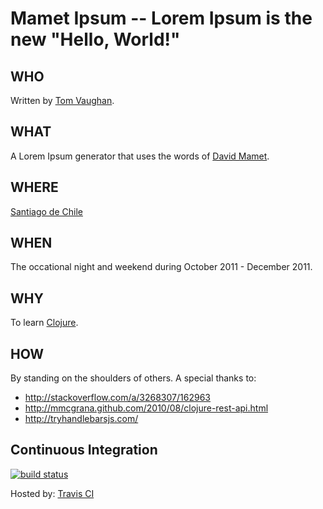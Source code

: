 Mamet Ipsum -- Lorem Ipsum is the new "Hello, World!"
===

## WHO

Written by [Tom Vaughan](http://flavors.me/tvaughan).

## WHAT

A Lorem Ipsum generator that uses the words of [David Mamet](http://en.wikipedia.org/wiki/David_Mamet).

## WHERE

[Santiago de Chile](http://tomandallieinchile.tumblr.com)

## WHEN

The occational night and weekend during October 2011 - December 2011.

## WHY

To learn [Clojure](http://clojure.org/).

## HOW

By standing on the shoulders of others. A special thanks to:

 * http://stackoverflow.com/a/3268307/162963
 * http://mmcgrana.github.com/2010/08/clojure-rest-api.html
 * http://tryhandlebarsjs.com/

## Continuous Integration

[![build status](https://secure.travis-ci.org/tvaughan/mametipsum.png)](http://travis-ci.org/tvaughan/mametipsum)

Hosted by: [Travis CI](http://travis-ci.org)
